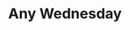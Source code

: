 ---
title: Any Wednesday
year: 1967
opening_date: 1967-09-29
closing_date: 1967-10-14
layout: productions
image:
image_caption:
image_credit:
playbill:
category:
details:
  Theatre: Theatre Jacksonville
  Venue: Little Theatre
cast:
  John: Tom Nehl
  Ellen: Nita James
  Cass: Robert L. Smith
  Dorothy: Sabina Meyer
crew:
  Director: Robert Knowles
  Designer: Phil Fitzpatrick
  Stage Manager: Terry McIntire
  Costumes: Gwen Nearhoof
  Properties: 
    - Gladys M. Dale
    - Esther Barnes
    - Jane Boyd
    - Jean Lee
    - Carol Lucas
    - Helen Roberts
    - Catherine Smith
    - Irene Walsh
    - Marshall Grauer
  Make-up: Terry McIntire
  Sound: Andy Liliskis
  Lighting: 
    - Al Gimbel
    - Maria Alarcon
  Scenery: 
    - Maria Alarcon
    - Carol Lucas
    - Jane Boyd
    - Lauren Murray
    - Hal Nearhoof
  About the Cast notes: Jean Goodman
external_links:
---